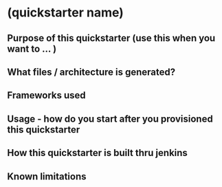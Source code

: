 # (quickstarter name)

## Purpose of this quickstarter (use this when you want to ... )

## What files / architecture is generated?

## Frameworks used

## Usage - how do you start after you provisioned this quickstarter

## How this quickstarter is built thru jenkins

## Known limitations
